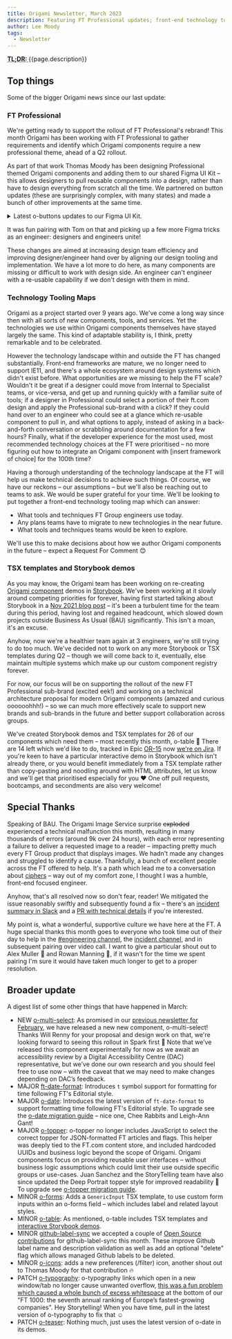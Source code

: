 ```yaml
---
title: Origami Newsletter, March 2023
description: Featuring FT Professional updates; front-end technology tooling maps; TSX templates and Storybook demos; and the bit where we failed to deliver around 9k image requests each day due to a confusing and unprompted error, affecting pretty much every FT Group product.
author: Lee Moody
tags:
  - Newsletter
---
```


<abbr title="Too long; didn't read">
<strong>
TL;DR:
</strong>
</abbr> {{page.description}}

## Top things

Some of the bigger Origami news since our last update:

### FT Professional

We're getting ready to support the rollout of FT Professional's rebrand! This month Origami has been working with FT Professional to gather requirements and identify which Origami components require a new professional theme, ahead of a Q2 rollout.

As part of that work Thomas Moody has been designing Professional themed Origami components and adding them to our shared Figma UI Kit – this allows designers to pull reusable components into a design, rather than have to design everything from scratch all the time. We partnered on button updates (these are surprisingly complex, with many states) and made a bunch of other improvements at the same time.

<details>
  <summary>
    Latest o-buttons updates to our Figma UI Kit.
  </summary>
    <ul>
    <li>We replaced the boolean "Primary" variant with a "Type" variant which can be “Primary”, “Secondary”, or “Ghost” button types. This aligns design tooling with the Origami component engineers pull into production applications.</li>
    <li>We deleted the separate ghost button Figma component, now that we can switch the type of button as above.</li>
    <li>We deleted a “custom” theme. It's possible to use o-buttons to generate buttons for a custom colour, but what was this specific example in design tooling for? We don’t want to encourage use of that particular theme do we..?</li>
    <li>We fixed the inverse focus state of buttons so designs more accurately reflect what an engineer will produce with Origami's o-buttons component.</li>
    </ul>
</details>

It was fun pairing with Tom on that and picking up a few more Figma tricks as an engineer: designers and engineers unite!

These changes are aimed at increasing design team efficiency and improving designer/engineer hand over by aligning our design tooling and implementation. We have a lot more to do here, as many components are missing or difficult to work with design side. An engineer can't engineer with a re-usable capability if we don't design with them in mind.

### Technology Tooling Maps

Origami as a project started over 9 years ago. We've come a long way since then with all sorts of new components, tools, and services. Yet the technologies we use within Origami components themselves have stayed largely the same. This kind of adaptable stability is, I think, pretty remarkable and to be celebrated.

However the technology landscape within and outside the FT has changed substantially. Front-end frameworks are mature, we no longer need to support IE11, and there's a whole ecosystem around design systems which didn't exist before. What opportunities are we missing to help the FT scale? Wouldn't it be great if a designer could move from Internal to Specialist teams, or vice-versa, and get up and running quickly with a familiar suite of tools; if a designer in Professional could select a portion of their ft.com design and apply the Professional sub-brand with a click? If they could hand over to an engineer who could see at a glance which re-usable component to pull in, and what options to apply, instead of asking in a back-and-forth conversation or scrabbling around documentation for a few hours? Finally, what if the developer experience for the most used, most recommended technology choices at the FT were prioritised – no more figuring out how to integrate an Origami component with [insert framework of choice] for the 100th time?

Having a thorough understanding of the technology landscape at the FT will help us make technical decisions to achieve such things. Of course, we have our reckons – our assumptions – but we'll also be reaching out to teams to ask. We would be super grateful for your time. We'll be looking to put together a front-end technology tooling map which can answer:

- What tools and techniques FT Group engineers use today.
- Any plans teams have to migrate to new technologies in the near future.
- What tools and techniques teams would be keen to explore.

We'll use this to make decisions about how we author Origami components in the future – expect a Request For Comment 😊

### TSX templates and Storybook demos

As you may know, the Origami team has been working on re-creating [Origami component](https://registry.origami.ft.com/components) demos in [Storybook](https://origami.ft.com/storybook/). We've been working at it slowly around competing priorities for forever, having first started talking about Storybook in a [Nov 2021 blog post](https://origami.ft.com/blog/2021/11/05/newsletter/) – it's been a turbulent time for the team during this period, having lost and regained headcount, which slowed down projects outside Business As Usual (BAU) significantly. This isn't a moan, it's an excuse.

Anyhow, now we're a healthier team again at 3 engineers, we're still trying to do too much. We've decided not to work on any more Storybook or TSX templates during Q2 – though we will come back to it, eventually, else maintain multiple systems which make up our custom component registry forever.

For now, our focus will be on supporting the rollout of the new FT Professional sub-brand (excited eek!) and working on a technical architecture proposal for modern Origami components (amazed and curious oooooohhh!) – so we can much more effectively scale to support new brands and sub-brands in the future and better support collaboration across groups.

We've created Storybook demos and TSX templates for 26 of our components which need them – most recently this month, o-table 🎉 There are 14 left which we'd like to do, tracked in Epic [OR-15](https://financialtimes.atlassian.net/browse/OR-15) now [we're on Jira](https://origami.ft.com/blog/2023/03/03/newsletter/#jira). If you're keen to have a particular interactive demo in Storybook which isn't already there, or you would benefit immediately from a TSX template rather than copy-pasting and noodling around with HTML attributes, let us know and we'll get that prioritised especially for you ❤️ One off pull requests, bootcamps, and secondments are also very welcome!

## Special Thanks

Speaking of BAU. The Origami Image Service surprise <strike>exploded</strike> experienced a technical malfunction this month, resulting in many thousands of errors (around 9k over 24 hours), with each error representing a failure to deliver a requested image to a reader – impacting pretty much every FT Group product that displays images. We hadn't made any changes and struggled to identify a cause. Thankfully, a bunch of excellent people across the FT offered to help. It's a path which lead me to a conversation about [ciphers](https://en.wikipedia.org/wiki/Cipher) – way out of my comfort zone, I thought I was a humble, front-end focused engineer.

Anyhow, that's all resolved now so don't fear, reader! We mitigated the issue reasonably swiftly and subsequently found a fix – there's an [incident summary in Slack](https://financialtimes.slack.com/archives/C04S3UGD8HL/p1678452906995959) and a [PR with technical details](https://github.com/Financial-Times/origami-image-service/pull/826) if you're interested.

My point is, what a wonderful, supportive culture we have here at the FT. A huge special thanks this month goes to everyone who took time out of their day to help in the [#engineering channel](https://financialtimes.slack.com/archives/C03TWD9G1/p1677843126578639), the [incident channel](https://financialtimes.slack.com/archives/CKULLGWQ1/p1677863674600469), and in subsequent pairing over video call. I want to give a particular shout out to Alex Muller 🙇 and Rowan Manning 🙇, if it wasn't for the time we spent pairing I'm sure it would have taken much longer to get to a proper resolution.

## Broader update

A digest list of some other things that have happened in March:

- NEW [o-multi-select](https://registry.origami.ft.com/components/o-multi-select@1.0.0): As promised in our [previous newsletter for February](https://origami.ft.com/blog/2023/03/03/newsletter/#new-component--o-multi-select), we have released a new new component, o-multi-select! Thanks Will Renny for your proposal and design work on that, we're looking forward to seeing this rollout in Spark first 👏 Note that we’ve released this component experimentally for now as we await an accessibility review by a Digital Accessibility Centre (DAC) representative, but we’ve done our own research and you should feel free to use now – with the caveat that we may need to make changes depending on DAC’s feedback.
- MAJOR [ft-date-format](https://registry.origami.ft.com/components/ft-date-format@3.0.0/readme): Introduces `t` symbol support for formatting for time following FT's Editorial style.
- MAJOR [o-date](https://registry.origami.ft.com/components/o-date@6.0.0): Introduces the latest version of `ft-date-format` to support formatting time following FT's Editorial style. To upgrade see the [o-date migration guide](https://github.com/Financial-Times/origami/blob/main/components/o-date/MIGRATION.md#migrating-from-v5-to-v6) – nice one, Chee Rabbits and Leigh-Ann Gant!
- MAJOR [o-topper](https://registry.origami.ft.com/components/o-topper@6.0.3): o-topper no longer includes JavaScript to select the correct topper for JSON-formatted FT articles and flags. This helper was deeply tied to the FT.com content store, and included hardcoded UUIDs and business logic beyond the scope of Origami. Origami components focus on providing reusable user interfaces – without business logic assumptions which could limit their use outside specific groups or use-cases. Juan Sanchez and the StoryTelling team have also since updated the Deep Portrait topper style for improved readability 🎉 To upgrade see [o-topper migration guide](https://github.com/Financial-Times/origami/blob/main/components/o-topper/MIGRATION.md#migrating-from-v5-to-v6).
- MINOR [o-forms](https://registry.origami.ft.com/components/o-forms@9.7.0): Adds a `GenericInput` TSX template, to use custom form inputs within an o-forms field – which includes label and related layout styles.
- MINOR [o-table](https://registry.origami.ft.com/components/o-table@9.3.0): As mentioned, o-table includes TSX templates and [interactive Storybook demos](https://origami.ft.com/storybook/brands/core/?path=/story/components-o-table-responsive--table-with-responsive-scroll).
- MINOR [github-label-sync](https://registry.origami.ft.com/components/github-label-sync@2.3.1/readme) we accepted a couple of [Open Source contributions](https://github.com/Financial-Times/github-label-sync/releases) for github-label-sync this month. These improve Github label name and description validation as well as add an optional "delete" flag which allows managed Github labels to be deleted.
- MINOR [o-icons](https://registry.origami.ft.com/components/o-icons@7.6.0): adds a new preferences (/filter) icon, another shout out to Thomas Moody for that contribution 🔥
- PATCH [o-typography](https://registry.origami.ft.com/components/o-typography@7.3.5): o-typography links which open in a new window/tab no longer cause unwanted overflow, [this was a fun problem which caused a whole bunch of excess whitespace](https://financialtimes.slack.com/archives/CSH1XFM5W/p1678978026106699) at the bottom of our "FT 1000: the seventh annual ranking of Europe’s fastest-growing companies". Hey Storytelling! When you have time, pull in the latest version of o-typography to fix that ☺️
- PATCH [o-teaser](https://registry.origami.ft.com/components/o-teaser@6.2.6): Nothing much, just uses the latest version of o-date in its demos.
